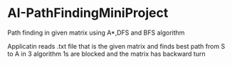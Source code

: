 # AI-PathFindingMiniProject
Path finding in given matrix using A*,DFS and BFS algorithm

Applicatin reads .txt file that is the given matrix and finds best path from S to A in 3 algorithm
1s are blocked and the matrix has backward turn

